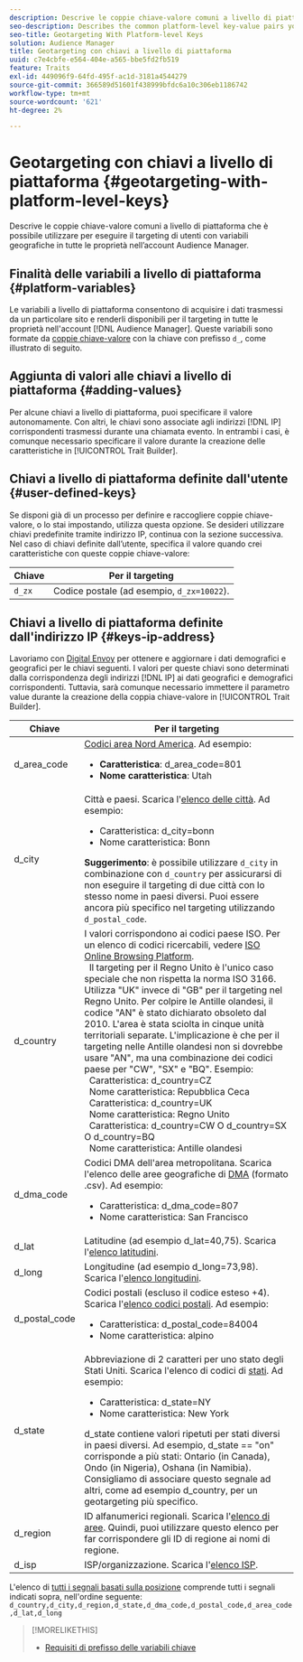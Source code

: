 ```yaml
---
description: Descrive le coppie chiave-valore comuni a livello di piattaforma che è possibile utilizzare per eseguire il targeting di utenti con variabili geografiche in tutte le proprietà nell’account Audience Manager.
seo-description: Describes the common platform-level key-value pairs you can use to target users with geographic variables across all properties in your Audience Manager account.
seo-title: Geotargeting With Platform-level Keys
solution: Audience Manager
title: Geotargeting con chiavi a livello di piattaforma
uuid: c7e4cbfe-e564-404e-a565-bbe5fd2fb519
feature: Traits
exl-id: 449096f9-64fd-495f-ac1d-3181a4544279
source-git-commit: 366589d51601f438999bfdc6a10c306eb1186742
workflow-type: tm+mt
source-wordcount: '621'
ht-degree: 2%

---
```


# Geotargeting con chiavi a livello di piattaforma {#geotargeting-with-platform-level-keys}

Descrive le coppie chiave-valore comuni a livello di piattaforma che è possibile utilizzare per eseguire il targeting di utenti con variabili geografiche in tutte le proprietà nell’account Audience Manager.

<!-- c_tb_platform_vars.xml -->

## Finalità delle variabili a livello di piattaforma {#platform-variables}

Le variabili a livello di piattaforma consentono di acquisire i dati trasmessi da un particolare sito e renderli disponibili per il targeting in tutte le proprietà nell&#39;account [!DNL Audience Manager]. Queste variabili sono formate da [coppie chiave-valore](../../reference/key-value-pairs-explained.md) con la chiave con prefisso `d_`, come illustrato di seguito.

## Aggiunta di valori alle chiavi a livello di piattaforma {#adding-values}

Per alcune chiavi a livello di piattaforma, puoi specificare il valore autonomamente. Con altri, le chiavi sono associate agli indirizzi [!DNL IP] corrispondenti trasmessi durante una chiamata evento. In entrambi i casi, è comunque necessario specificare il valore durante la creazione delle caratteristiche in [!UICONTROL Trait Builder].

## Chiavi a livello di piattaforma definite dall&#39;utente {#user-defined-keys}

Se disponi già di un processo per definire e raccogliere coppie chiave-valore, o lo stai impostando, utilizza questa opzione. Se desideri utilizzare chiavi predefinite tramite indirizzo IP, continua con la sezione successiva. Nel caso di chiavi definite dall’utente, specifica il valore quando crei caratteristiche con queste coppie chiave-valore:

| Chiave | Per il targeting |
|---|---|
| `d_zx` | Codice postale (ad esempio, `d_zx=10022`). |

## Chiavi a livello di piattaforma definite dall&#39;indirizzo IP {#keys-ip-address}

Lavoriamo con [Digital Envoy](https://www.digitalenvoy.com/) per ottenere e aggiornare i dati demografici e geografici per le chiavi seguenti. I valori per queste chiavi sono determinati dalla corrispondenza degli indirizzi [!DNL IP] ai dati geografici e demografici corrispondenti. Tuttavia, sarà comunque necessario immettere il parametro value durante la creazione della coppia chiave-valore in [!UICONTROL Trait Builder].

| Chiave | Per il targeting |
|--- |--- |
| d_area_code | [Codici area Nord America](https://en.wikipedia.org/wiki/List_of_North_American_Numbering_Plan_area_codes).  Ad esempio: <ul><li>**Caratteristica**: d_area_code=801</li><li>**Nome caratteristica**: Utah</li></ul> |
| d_city | Città e paesi. Scarica l&#39;[elenco delle città](assets/d_city.txt).  Ad esempio: <ul><li>Caratteristica: d_city=bonn</li><li>Nome caratteristica: Bonn</li></ul> **Suggerimento**: è possibile utilizzare `d_city` in combinazione con `d_country` per assicurarsi di non eseguire il targeting di due città con lo stesso nome in paesi diversi. Puoi essere ancora più specifico nel targeting utilizzando `d_postal_code`. |
| d_country | I valori corrispondono ai codici paese ISO. Per un elenco di codici ricercabili, vedere [ISO Online Browsing Platform](https://www.iso.org/obp/ui/#home). <br>  Il targeting per il Regno Unito è l&#39;unico caso speciale che non rispetta la norma ISO 3166. Utilizza &quot;UK&quot; invece di &quot;GB&quot; per il targeting nel Regno Unito.  Per colpire le Antille olandesi, il codice &quot;AN&quot; è stato dichiarato obsoleto dal 2010. L&#39;area è stata sciolta in cinque unità territoriali separate. L&#39;implicazione è che per il targeting nelle Antille olandesi non si dovrebbe usare &quot;AN&quot;, ma una combinazione dei codici paese per &quot;CW&quot;, &quot;SX&quot; e &quot;BQ&quot;.  Esempio: <br>  Caratteristica: d_country=CZ <br>  Nome caratteristica: Repubblica Ceca <br>  Caratteristica: d_country=UK <br>  Nome caratteristica: Regno Unito <br>  Caratteristica: d_country=CW O d_country=SX O d_country=BQ <br>  Nome caratteristica: Antille olandesi |
| d_dma_code | Codici DMA dell&#39;area metropolitana. Scarica l&#39;elenco delle aree geografiche di [DMA](assets/DMAregions.csv) (formato .csv).  Ad esempio: <ul><li>Caratteristica: d_dma_code=807</li><li>Nome caratteristica: San Francisco</li></ul> |
| d_lat | Latitudine (ad esempio d_lat=40,75). Scarica l&#39;[elenco latitudini](assets/d_lat.txt). |
| d_long | Longitudine (ad esempio d_long=73,98). Scarica l&#39;[elenco longitudini](assets/d_long.txt). |
| d_postal_code | Codici postali (escluso il codice esteso +4). Scarica l&#39;[elenco codici postali](assets/d_postal_code.txt).  Ad esempio: <ul><li>Caratteristica: d_postal_code=84004 </li><li>Nome caratteristica: alpino</li></ul> |
| d_state | Abbreviazione di 2 caratteri per uno stato degli Stati Uniti. Scarica l&#39;elenco di codici di [stati](assets/d_state.txt).  Ad esempio: <ul><li>Caratteristica: d_state=NY </li><li>Nome caratteristica: New York</li></ul>d_state contiene valori ripetuti per stati diversi in paesi diversi. Ad esempio, d_state == &quot;on&quot; corrisponde a più stati: Ontario (in Canada), Ondo (in Nigeria), Oshana (in Namibia). Consigliamo di associare questo segnale ad altri, come ad esempio d_country, per un geotargeting più specifico. |
| d_region | ID alfanumerici regionali. Scarica l&#39;[elenco di aree](assets/Country_RegionCodes_City.csv).  Quindi, puoi utilizzare questo elenco per far corrispondere gli ID di regione ai nomi di regione. |
| d_isp | ISP/organizzazione. Scarica l&#39;[elenco ISP](assets/d_isp.txt). |

L&#39;elenco di [tutti i segnali basati sulla posizione](assets/all.txt) comprende tutti i segnali indicati sopra, nell&#39;ordine seguente: `d_country,d_city,d_region,d_state,d_dma_code,d_postal_code,d_area_code,d_lat,d_long`

>[!MORELIKETHIS]
>
>* [Requisiti di prefisso delle variabili chiave](../../features/traits/trait-variable-prefixes.md)
